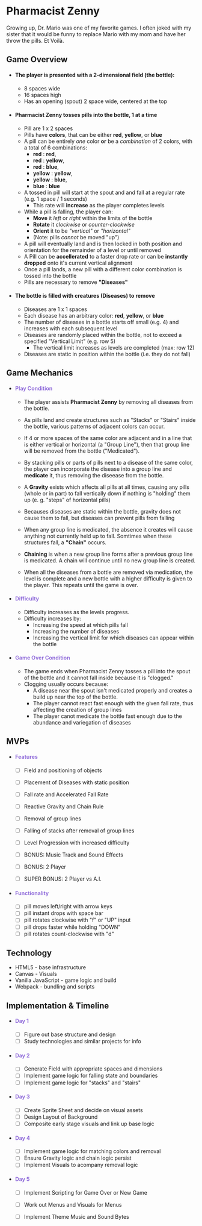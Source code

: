 <link href="./PharmZenny.css" rel="stylesheet"></link>

# Pharmacist Zenny

Growing up, Dr. Mario was one of my favorite games.  I often joked with my sister that it would be funny to replace Mario with my mom and have her throw the pills. Et Voilà.

## <orange>**Game Overview**</orange>

- #### <green>**The player is presented with a 2-dimensional field (the bottle):**</green>

  - 8 spaces wide
  - 16 spaces high
  - Has an opening (spout) 2 space wide, centered at the top

- #### <green>**Pharmacist Zenny tosses pills into the bottle, 1 at a time**</green>

  - Pill are 1 x 2 spaces
  - Pills have **colors**, that can be either 
  <red>**red**</red>, 
  <yellow>**yellow**</yellow>, or 
  <blue>**blue**</blue>
  - A pill can be entirely *one* color **or** be a *combination* of 2 colors, with a total of 6 combinations:
    - <red>**red**</red> :
      <red>**red**</red>, 
    - <red>**red**</red> :
      <yellow>**yellow**</yellow>, 
    - <red>**red**</red> :
      <blue>**blue**</blue>, 
    - <yellow>**yellow**</yellow> :
      <yellow>**yellow**</yellow>,
    - <yellow>**yellow**</yellow> :
      <blue>**blue**</blue>, 
    - <blue>**blue**<blue> :
      <blue>**blue**</blue>
  - A tossed in pill will start at the spout and and fall at a regular rate (e.g. 1 space / 1 seconds)
    - This rate will **increase** as the player completes levels
  - While a pill is falling, the player can:
    - **Move** it *left* or *right* within the limits of the bottle
    - **Rotate** it *clockwise* or *counter-clockwise*
    - **Orient** it to be *"vertical"* or *"horizontal"*
    - (Note: pills *cannot* be moved "up")
  - A pill will eventually land and is then locked in both position and orientation for the remainder of a level or until removed
  - A Pill can be **accellerated** to a faster drop rate or can be **instantly dropped** onto it's current vertical alignment
  - Once a pill lands, a new pill with a different color combination is tossed into the bottle
  - Pills are necessary to remove **"Diseases"** 


- #### <green>**The bottle is filled with creatures (Diseases) to remove**</green>

  - Diseases are 1 x 1 spaces
  - Each disease has an arbitrary color: 
  <red>**red**</red>, 
  <yellow>**yellow**</yellow>, or 
  <blue>**blue**</blue>
  - The number of diseases in a bottle starts off small (e.g. 4) and increases with each subsequent level
  - Diseases are randomly placed within the bottle, not to exceed a specified "Vertical Limit" (e.g. row 5)
    - The vertical limit increases as levels are completed (max: row 12)
  - Diseases are static in position within the bottle (i.e. they do not fall)

## <orange>**Game Mechanics**</orange>

- #### <span style="color:mediumpurple">**Play Condition**</span>

  - The player assists **Pharmacist Zenny** by removing all diseases from the bottle.
  
  - As pills land and create structures such as "Stacks" or "Stairs" inside the bottle, various patterns of adjacent colors can occur.
  
  - If 4 or more spaces of the same color are adjacent and in a line that is either vertical or horizontal (a "Group Line"), then that group line will be removed from the bottle ("Medicated").
  
  - By stacking pills or parts of pills next to a disease of the same color, the player can incorporate the disease into a group line and **medicate** it, thus removing the diseease from the bottle.
  
  - A **Gravity** exists which affects all pills at all times, causing any pills (whole or in part) to fall vertically down if nothing is "holding" them up (e. g. "steps" of horizontal pills)
  
  - Becauses diseases are static within the bottle, gravity does not cause them to fall, but diseases can prevent pills from falling
  
  - When any group line is medicated, the absence it creates will cause anything not currently held up to fall.  Somtimes when these structures fall, a **"Chain"** occurs.
  
  - **Chaining** is when a new group line forms after a previous group line is medicated.  A chain will continue until no new group line is created.
  
  - When all the diseases from a bottle are removed via medication, the level is complete and a new bottle with a higher difficulty is given to the player.  This repeats until the game is over.

- #### <span style="color:mediumpurple">**Difficulty**</span>

  - Difficulty increases as the levels progress.
  - Difficulty increases by:
    - Increasing the speed at which pills fall
    - Increasing the number of diseases
    - Increasing the vertical limit for which diseases can appear within the bottle

- #### <span style="color:mediumpurple">**Game Over Condition**</span>

  - The game ends when Pharmacist Zenny tosses a pill into the spout of the bottle and it cannot fall inside because it is "clogged."
  - Clogging usually occurs because:
    - A disease near the spout isn't medicated properly and creates a build up near the top of the bottle.
    - The player cannot react fast enough with the given fall rate, thus affecting the creation of group lines
    - The player canot medicate the bottle fast enough due to the abundance and variegation of diseases

## <orange>**MVPs**</orange>

- #### <span style="color:mediumpurple">**Features**</span>

  - [ ] Field and positioning of objects
  - [ ] Placement of Diseases with static position
  - [ ] Fall rate and Accelerated Fall Rate
  - [ ] Reactive Gravity and Chain Rule
  - [ ] Removal of group lines
  - [ ] Falling of stacks after removal of group lines
  - [ ] Level Progression with increased difficulty
  - [ ] BONUS: Music Track and Sound Effects
  - [ ] BONUS: 2 Player
  - [ ] SUPER BONUS: 2 Player vs A.I.


- #### <span style="color:mediumpurple">**Functionality**</span>

  - [ ] pill moves left/right with arrow keys
  - [ ] pill instant drops with space bar
  - [ ] pill rotates clockwise with "f" or "UP" input
  - [ ] pill drops faster while holding "DOWN"
  - [ ] pill rotates count-clockwise with "d"

## <orange>**Technology**</orange>

  - HTML5 - base infrastructure
  - Canvas - Visuals
  - Vanilla JavaScript - game logic and build
  - Webpack - bundling and scripts

## <orange>**Implementation & Timeline**</orange>

- #### <span style="color:mediumpurple">**Day 1**</span>

  - [ ] Figure out base structure and design
  - [ ] Study technologies and similar projects for info

- #### <span style="color:mediumpurple">**Day 2**</span>

  - [ ] Generate Field with appropriate spaces and dimensions
  - [ ] Implement game logic for falling state and boundaries
  - [ ] Implement game logic for "stacks" and "stairs"

- #### <span style="color:mediumpurple">**Day 3**</span>

  - [ ] Create Sprite Sheet and decide on visual assets
  - [ ] Design Layout of Background
  - [ ] Composite early stage visuals and link up base logic  

- #### <span style="color:mediumpurple">**Day 4**</span>

  - [ ] Implement game logic for matching colors and removal
  - [ ] Ensure Gravity logic and chain logic persist
  - [ ] Implement Visuals to acompany removal logic

- #### <span style="color:mediumpurple">**Day 5**</span>

  - [ ] Implement Scripting for Game Over or New Game
  - [ ] Work out Menus and Visuals for Menus
  - [ ] Implement Theme Music and Sound Bytes



